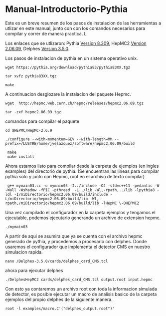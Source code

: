 # Manual-Introductorio-Pythia
Este es un breve resumen de los pasos de instalacion de las herramientas a utlizar en este manual, junto con con los comandos necesarios para compilar y correr de manera practica. L

Los enlaces que se utlizaron: 
Pythia [Version 8.309](https://pythia.org/releases/),
HepMC2 [Version 2.06.09](https://hepmc.web.cern.ch/hepmc/releases/hepmc2.06.09.tgz),
Delphes [Version 3.5.0](https://cp3.irmp.ucl.ac.be/projects/delphes/wiki/Releases).

Los pasos de instalacion de pythia en un sistema operativo unix.
```plaintext
wget https://pythia.org/download/pythia83/pythia83XX.tgz
```
```plaintext
tar xvfz pythia83XX.tgz
```
```plaintext
make
```
A continuacion desglozare la instalacion del paquete Hepmc.
```plaintext
wget  http://hepmc.web.cern.ch/hepmc/releases/hepmc2.06.09.tgz
```
```plaintext
tar -zxf hepmc2.06.09.tgz
```
comandos para compilar el paquete
```plaintext
cd $HEPMC/HepMC-2.6.9

./configure --with-momentum=GEV --with-length=MM --prefix=/LUSTRE/home/jvelazquez/software/hepmc2.06.09/build

 make 
 make install
```
Ahora estamos listo para compilar desde la carpeta de ejemplos (en ingles examples) del directorio de pythia. (Se encuentran las lineas para compilar pythia solo y junto con Hepmc, root en el archivo de texto compilar)
```plaintext
 g++ mymain03.cc -o mymain03 -I../include -O2 -std=c++11 -pedantic -W -Wall -Wshadow -fPIC -pthread  -L../lib -Wl,-rpath,../lib -lpythia8 -ldl -I/miDirectorio/hepmc2.06.09/build/include -L/miDirectorio/hepmc2.06.09/build/lib -Wl,-rpath,/miDirectorio/hepmc2.06.09/build/lib -lHepMC \-DHEPMC2

```
Una vez compilado el configurador en la carpeta ejemplos y tengamos el ejecutable, podemos ejecutarlo generando un archivo de extension hepmc.
```plaintext
./mymain03
```
A partir de aqui se asumira que ya se cuenta con el archivo hepmc generado de pythia, y procedemos a procesarlo con delphes. Donde usaremos el configurador que implementa el detector CMS en nuestro simulacion rapida.
```plaintext
nano /Delphes-3.5.0/cards/delphes_card_CMS.tcl
```
ahora para ejecutar delphes
```plaintext
./DelphesHepMC2 cards/delphes_card_CMS.tcl output.root input.hepmc
```
Con esto ya contaremos un archivo root con toda la informacion simulada de detector, es posible ejecutar un macro de analisis basico de la carpeta ejemplos del propio delphes de la siguiente manera.
```plaintext
root -l examples/macro.C'("delphes_output.root")'
```
